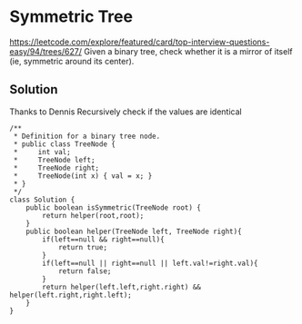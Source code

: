 # Symmetric Tree
https://leetcode.com/explore/featured/card/top-interview-questions-easy/94/trees/627/
Given a binary tree, check whether it is a mirror of itself (ie, symmetric around its center).

## Solution
Thanks to Dennis
Recursively check if the values are identical



```
/**
 * Definition for a binary tree node.
 * public class TreeNode {
 *     int val;
 *     TreeNode left;
 *     TreeNode right;
 *     TreeNode(int x) { val = x; }
 * }
 */
class Solution {
    public boolean isSymmetric(TreeNode root) {
        return helper(root,root);
    }
    public boolean helper(TreeNode left, TreeNode right){
        if(left==null && right==null){
            return true;
        }
        if(left==null || right==null || left.val!=right.val){
            return false;
        }
        return helper(left.left,right.right) && helper(left.right,right.left);
    }
}
```
